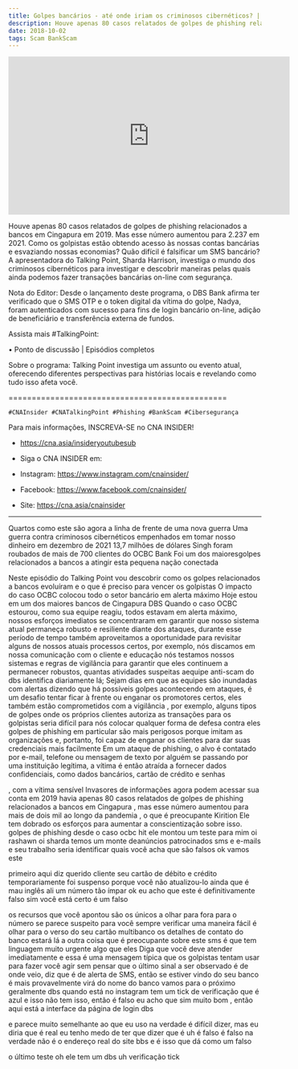 ```yaml
---
title: Golpes bancários - até onde iriam os criminosos cibernéticos? | Ponto de discussão | Episódio completo
description: Houve apenas 80 casos relatados de golpes de phishing relacionados a bancos em Cingapura em 2019. Mas esse número aumentou para 2.237 em 2021. Como os golpistas estão obtendo acesso às nossas contas bancárias e esvaziando nossas economias? 
date: 2018-10-02
tags: Scam BankScam 
---
```


<iframe width="560" height="315" src="https://www.youtube.com/embed/Vt9nyLRb-_0?si=g0TnTpSMTji7G6ol" title="YouTube video player" frameborder="0" allow="accelerometer; autoplay; clipboard-write; encrypted-media; gyroscope; picture-in-picture; web-share" allowfullscreen></iframe>


Houve apenas 80 casos relatados de golpes de phishing relacionados a bancos em Cingapura em 2019. Mas esse número aumentou para 2.237 em 2021. Como os golpistas estão obtendo acesso às nossas contas bancárias e esvaziando nossas economias? Quão difícil é falsificar um SMS bancário? A apresentadora do Talking Point, Sharda Harrison, investiga o mundo dos criminosos cibernéticos para investigar e descobrir maneiras pelas quais ainda podemos fazer transações bancárias on-line com segurança.

Nota do Editor: Desde o lançamento deste programa, o DBS Bank afirma ter verificado que o SMS OTP e o token digital da vítima do golpe, Nadya, foram autenticados com sucesso para fins de login bancário on-line, adição de beneficiário e transferência externa de fundos.

Assista mais #TalkingPoint:

  • Ponto de discussão | Episódios completos
 
Sobre o programa: Talking Point investiga um assunto ou evento atual, oferecendo diferentes perspectivas para histórias locais e revelando como tudo isso afeta você.

===============================================

```#CNAInsider #CNATalkingPoint #Phishing #BankScam #Cibersegurança```


Para mais informações, INSCREVA-SE no CNA INSIDER!
- https://cna.asia/insideryoutubesub

- Siga o CNA INSIDER em:
- Instagram: https://www.instagram.com/cnainsider/
- Facebook: https://www.facebook.com/cnainsider/
- Site: https://cna.asia/cnainsider

---


Quartos como este são agora a linha
de frente de uma nova guerra Uma guerra
contra criminosos cibernéticos empenhados em
tomar nosso dinheiro
em dezembro de 2021
13,7 milhões de dólares Singh foram roubados
de mais de 700 clientes
do OCBC Bank Foi um dos maioresgolpes relacionados a bancos
a atingir esta pequena nação conectada

Neste episódio do Talking Point vou
descobrir como os golpes relacionados a
bancos evoluíram e o que é preciso para
vencer os golpistas
O impacto do caso OCBC colocou todo o
setor bancário em alerta
máximo Hoje estou em um dos maiores
bancos de Cingapura DBS
Quando o caso OCBC estourou, como sua
equipe reagiu, todos estavam em alerta máximo, nossos esforços imediatos se concentraram em
garantir que nosso sistema atual permaneça
robusto e resiliente diante dos ataques,
durante esse período de tempo também aproveitamos
a oportunidade para
revisitar
alguns de nossos
atuais processos
certos, por exemplo, nós discamos em nossa
comunicação com o cliente e educação nós
testamos nossos
sistemas e regras de vigilância para garantir
que eles continuem a permanecer robustos, quantas
atividades suspeitas aequipe anti-scam do dbs
identifica diariamente lá;
Sejam dias em que as equipes são inundadas
com alertas dizendo que há
possíveis
golpes acontecendo em ataques, é um
desafio tentar ficar à frente ou
enganar os promotores certos, eles também
estão comprometidos com a vigilância
, por exemplo, alguns tipos de golpes onde
os próprios clientes autoriza as transações para os golpistas
seria difícil para nós colocar qualquer forma de defesa contra eles golpes de phishing em
particular são mais perigosos porque
imitam as
organizações e, portanto,
foi capaz de
enganar os clientes para dar
suas credenciais mais facilmente
Em um ataque de phishing, o alvo é contatado por e-mail, telefone ou mensagem de texto
por alguém se passando por uma
instituição
legítima, a vítima é
então atraída a fornecer
dados confidenciais, como dados bancários, cartão de crédito
e senhas

, com a vítima sensível Invasores de informações
agora podem acessar sua conta
em 2019 havia apenas 80 casos relatados
de golpes
de phishing relacionados a bancos em Cingapura
, mas esse número aumentou para mais
de dois mil ao longo da
pandemia
, o que é preocupante Kirition Ele tem
dobrado os esforços para aumentar
a conscientização sobre isso. golpes de phishing desde
o caso ocbc hit
ele montou um teste para mim
oi rashawn oi sharda temos um monte deanúncios patrocinados sms
e e-mails e seu
trabalho seria identificar quais você acha
que são falsos
ok vamos este

primeiro aqui diz querido cliente
seu cartão de débito e crédito temporariamente
foi suspenso porque você não
atualizou-lo ainda
que é mau inglês ali
um número
tão ímpar ok eu acho que este é definitivamente falso sim você está certo é um falso

os recursos que você apontou são
os únicos a olhar para fora para o número se
parece suspeito para você sempre verificar
uma maneira fácil é olhar para o verso do seu cartão multibanco os detalhes
de contato do
banco estará lá a outra coisa que é preocupante sobre este sms é
que tem
linguagem muito urgente algo que eles
Diga que você deve atender imediatamente
e essa é uma mensagem típica que os golpistas tentam usar para fazer você agir
sem pensar
que o último sinal a ser observado é de onde
veio, diz que
é de alerta
de SMS, então se estiver vindo do seu banco é mais
provavelmente virá do nome do
banco
vamos para o próximo
geralmente dbs quando está no instagram tem um
tick
de verificação que é azul e isso não tem isso, então é falso eu acho que
sim muito bom
, então aqui está a interface da página de login dbs

e parece muito semelhante
ao que eu uso na verdade é difícil dizer,
mas eu diria que é real
eu tenho medo de ter que dizer que é uh
é falso é falso na verdade não é o endereço real
do site bbs e é isso que
dá como um falso

o último teste
oh ele tem um dbs uh verificação tick
